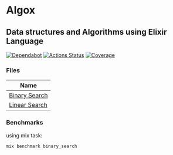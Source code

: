 # Algox

## Data structures and Algorithms using Elixir Language

[//]: # "Badges"
[![Dependabot][dependabot badge]][dependabot]
[![Actions Status][actions badge]][actions]
[![Coverage][coverage badge]][coverage]

[//]: # "Links"
[dependabot]: https://github.com/jaeyson/algox/pulls/app%2Fdependabot
[actions]: https://github.com/jaeyson/algox/actions
[coverage]: https://coveralls.io/github/jaeyson/algox?branch=main

[//]: # "Image sources"
[dependabot badge]: https://img.shields.io/badge/Dependabot-enabled-green
[actions badge]: https://github.com/jaeyson/algox/actions/workflows/ci.yml/badge.svg
[coverage badge]: https://coveralls.io/repos/github/jaeyson/algox/badge.svg?branch=main


[binary search link]: lib/algox/binary_search.ex
[linear search link]: lib/algox/linear_search.ex

### Files

|     Name      |
|---------------|
| [Binary Search][binary search link] |
| [Linear Search][linear search link] |

### Benchmarks

using mix task:

```bash
mix benchmark binary_search
```
